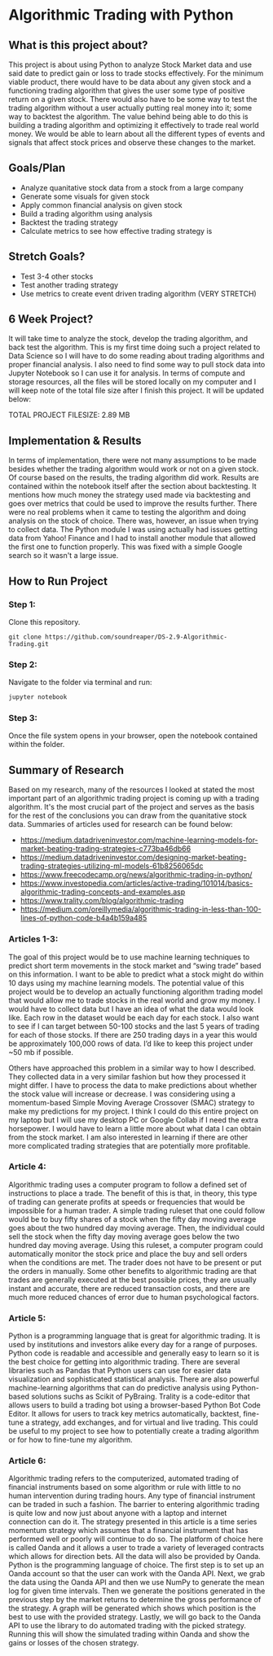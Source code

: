 # Algorithmic Trading with Python

## What is this project about?
This project is about using Python to analyze Stock Market data and use said date to predict gain or loss to trade stocks effectively. For the minimum viable product, there would have to be data about any given stock and
a functioning trading algorithm that gives the user some type of positive return on a given stock. There would also have to be some way to test the trading algorithm without a user actually putting real money into it; some
way to backtest the algorithm. The value behind being able to do this is building a trading algorithm and optimizing it effectively to trade real world money. We would be able to learn about all the different types
of events and signals that affect stock prices and observe these changes to the market.

## Goals/Plan
- Analyze quanitative stock data from a stock from a large company
- Generate some visuals for given stock
- Apply common financial analysis on given stock
- Build a trading algorithm using analysis
- Backtest the trading strategy
- Calculate metrics to see how effective trading strategy is

## Stretch Goals?
- Test 3-4 other stocks
- Test another trading strategy
- Use metrics to create event driven trading algorithm (VERY STRETCH)

## 6 Week Project?
It will take time to analyze the stock, develop the trading algorithm, and back test the algorithm. This is my first time doing such a project related to Data Science so I will have to do some reading about trading algorithms
and proper financial analysis. I also need to find some way to pull stock data into Jupyter Notebook so I can use it for analysis. In terms of compute and storage resources, all the files will be stored locally on my computer
and I will keep note of the total file size after I finish this project. It will be updated below:

TOTAL PROJECT FILESIZE: 2.89 MB

## Implementation & Results
In terms of implementation, there were not many assumptions to be made besides whether the trading algorithm would work or not on a given stock. Of course based on the results, the trading algorithm did work. Results are contained
within the notebook itself after the section about backtesting. It mentions how much money the strategy used made via backtesting and goes over metrics that could be used to improve the results further. There were no real problems
when it came to testing the algorithm and doing analysis on the stock of choice. There was, however, an issue when trying to collect data. The Python module I was using actually had issues getting data from Yahoo! Finance and I had
to install another module that allowed the first one to function properly. This was fixed with a simple Google search so it wasn't a large issue.

## How to Run Project
### Step 1:
Clone this repository.
```git
git clone https://github.com/soundreaper/DS-2.9-Algorithmic-Trading.git
```
### Step 2:
Navigate to the folder via terminal and run:
```bash
jupyter notebook
```
### Step 3:
Once the file system opens in your browser, open the notebook contained within the folder.

## Summary of Research
Based on my research, many of the resources I looked at stated the most important part of an algorithmic trading project is coming up with a trading algorithm. It's the most crucial part of the project and serves as the basis
for the rest of the conclusions you can draw from the quanitative stock data. Summaries of articles used for research
can be found below:

- https://medium.datadriveninvestor.com/machine-learning-models-for-market-beating-trading-strategies-c773ba46db66
- https://medium.datadriveninvestor.com/designing-market-beating-trading-strategies-utilizing-ml-models-61b8256065dc
- https://www.freecodecamp.org/news/algorithmic-trading-in-python/
- https://www.investopedia.com/articles/active-trading/101014/basics-algorithmic-trading-concepts-and-examples.asp
- https://www.trality.com/blog/algorithmic-trading
- https://medium.com/oreillymedia/algorithmic-trading-in-less-than-100-lines-of-python-code-b4a4b159a485

### Articles 1-3:
The goal of this project would be to use machine learning techniques to predict short term movements in the stock market and “swing trade” based on this information. I want to be able to predict what a stock might do within 10 days using my machine learning models. The potential value of this project would be to develop an actually functioning algorithm trading model that would allow me to trade stocks in the real world and grow my money. I would have to collect data but I have an idea of what the data would look like. Each row in the dataset would be each day for each stock. I also want to see if I can target between 50-100 stocks and the last 5 years of trading for each of those stocks. If there are 250 trading days in a year this would be approximately 100,000 rows of data. I’d like to keep this project under ~50 mb if possible.

Others have approached this problem in a similar way to how I described. They collected data in a very similar fashion but how they processed it might differ. I have to process the data to make predictions about whether the stock value will increase or decrease. I was considering using a momentum-based Simple Moving Average Crossover (SMAC) strategy to make my predictions for my project. I think I could do this entire project on my laptop but I will use my desktop PC or Google Collab if I need the extra horsepower. I would have to learn a little more about what data I can obtain from the stock market. I am also interested in learning if there are other more complicated trading strategies that are potentially more profitable.

### Article 4:
Algorithmic trading uses a computer program to follow a defined set of instructions to place a trade. The benefit of this is that, in theory, this type of trading can generate profits at speeds or frequencies that would be impossible for a human trader. A simple trading ruleset that one could follow would be to buy fifty shares of a stock when the fifty day moving average goes about the two hundred day moving average. Then, the individual could sell the stock when the fifty day moving average goes below the two hundred day moving average. Using this ruleset, a computer program could automatically monitor the stock price and place the buy and sell orders when the conditions are met. The trader does not have to be present or put the orders in manually. Some other benefits to algorithmic trading are that trades are generally executed at the best possible prices, they are usually instant and accurate, there are reduced transaction costs, and there are much more reduced chances of error due to human psychological factors.

### Article 5:
Python is a programming language that is great for algorithmic trading. It is used by institutions and investors alike every day for a range of purposes. Python code is readable and accessible and generally easy to learn so it is the best choice for getting into algorithmic trading. There are several libraries such as Pandas that Python users can use for easier data visualization and sophisticated statistical analysis. There are also powerful machine-learning algorithms that can do predictive analysis using Python-based solutions suchs as Scikit of PyBraing. Trality is a code-editor that allows users to build a trading bot using a browser-based Python Bot Code Editor. It allows for users to track key metrics automatically, backtest, fine-tune a strategy, add exchanges, and for virtual and live trading. This could be useful to my project to see how to potentially create a trading algorithm or for how to fine-tune my algorithm.

### Article 6:
Algorithmic trading refers to the computerized, automated trading of financial instruments based on some algorithm or rule with little to no human intervention during trading hours. Any type of financial instrument can be traded in such a fashion. The barrier to entering algorithmic trading is quite low and now just about anyone with a laptop and internet connection can do it. The strategy presented in this article is a time series momentum strategy which assumes that a financial instrument that has performed well or poorly will continue to do so. The platform of choice here is called Oanda and it allows a user to trade a variety of leveraged contracts which allows for direction bets. All the data will also be provided by Oanda. Python is the programming language of choice. The first step is to set up an Oanda account so that the user can work with the Oanda API. Next, we grab the data using the Oanda API and then we use NumPy to generate the mean log for given time intervals. Then we generate the positions generated in the previous step by the market returns to determine the gross performance of the strategy. A graph will be generated which shows which position is the best to use with the provided strategy. Lastly, we will go back to the Oanda API to use the library to do automated trading with the picked strategy. Running this will show the simulated trading within Oanda and show the gains or losses of the chosen strategy.